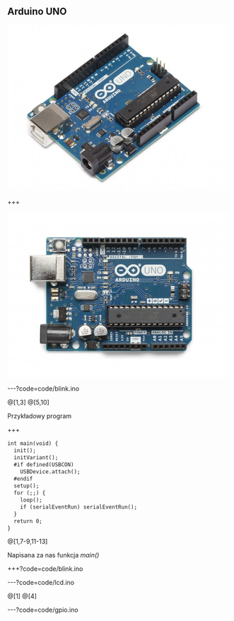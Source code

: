 ## Arduino UNO

![](img/uno_angle.jpg)

+++

![](img/uno.jpg)

---?code=code/blink.ino

@[1,3]
@[5,10]

Przykładowy program

+++

```
int main(void) {
  init();
  initVariant();
  #if defined(USBCON)
    USBDevice.attach();
  #endif
  setup();
  for (;;) {
    loop();
    if (serialEventRun) serialEventRun();
  }
  return 0;
}
```

@[1,7-9,11-13]

Napisana za nas funkcja *main()*

+++?code=code/blink.ino

---?code=code/lcd.ino

@[1]
@[4]


---?code=code/gpio.ino
